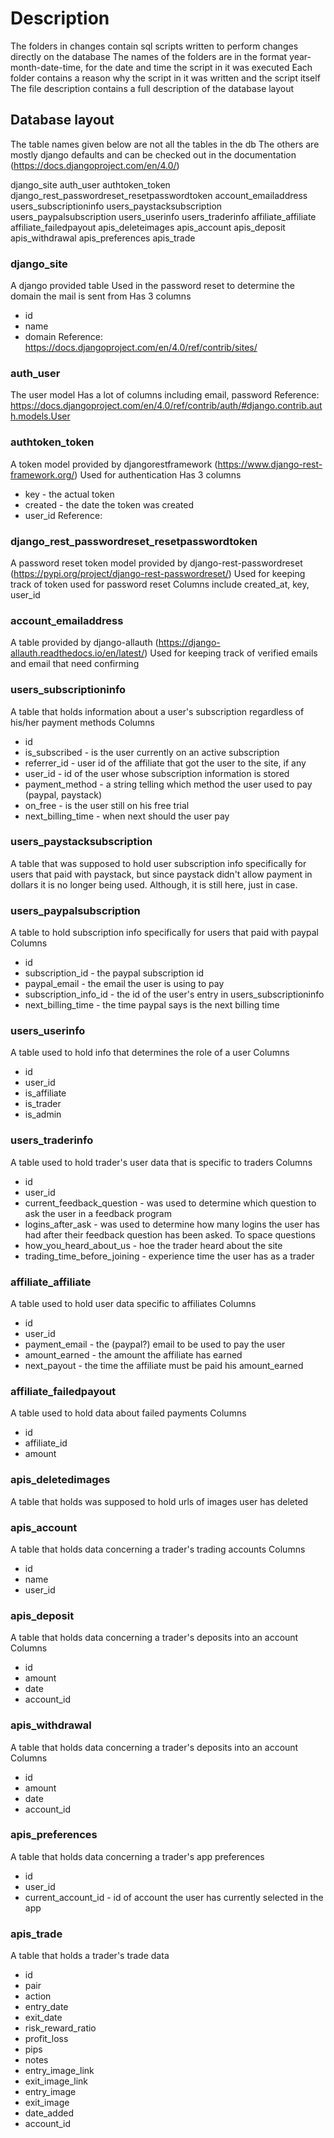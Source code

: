 # Description
The folders in changes contain sql scripts written to perform changes
directly on the database
The names of the folders are in the format year-month-date-time, for the
date and time the script in it was executed
Each folder contains a reason why the script in it was written
and the script itself
The file description contains a full description of the database
layout

Database layout
---------------
The table names given below are not all the tables in the db
The others are mostly django defaults and can be checked out in the
documentation (https://docs.djangoproject.com/en/4.0/)

django_site
auth_user
authtoken_token
django_rest_passwordreset_resetpasswordtoken
account_emailaddress
users_subscriptioninfo
users_paystacksubscription
users_paypalsubscription
users_userinfo
users_traderinfo
affiliate_affiliate
affiliate_failedpayout
apis_deleteimages
apis_account
apis_deposit
apis_withdrawal
apis_preferences
apis_trade

### django_site
A django provided table
Used in the password reset to determine the domain the mail is sent from
Has 3 columns
*   id
*   name
*   domain
Reference: https://docs.djangoproject.com/en/4.0/ref/contrib/sites/

### auth_user
The user model
Has a lot of columns including email, password
Reference: https://docs.djangoproject.com/en/4.0/ref/contrib/auth/#django.contrib.auth.models.User

### authtoken_token
A token model provided by djangorestframework (https://www.django-rest-framework.org/)
Used for authentication
Has 3 columns
*   key - the actual token
*   created - the date the token was created
*   user_id
Reference: 

### django_rest_passwordreset_resetpasswordtoken
A password reset token model provided by django-rest-passwordreset (https://pypi.org/project/django-rest-passwordreset/)
Used for keeping track of token used for password reset
Columns include created_at, key, user_id

### account_emailaddress
A table provided by django-allauth (https://django-allauth.readthedocs.io/en/latest/)
Used for keeping track of verified emails and email
that need confirming

### users_subscriptioninfo
A table that holds information about a user's subscription
regardless of his/her payment methods
Columns
*   id
*   is_subscribed - is the user currently on an active subscription
*   referrer_id - user id of the affiliate that got the user to the site, if any
*   user_id - id of the user whose subscription information is stored
*   payment_method - a string telling which method the user used to pay (paypal, paystack)
*   on_free - is the user still on his free trial
*   next_billing_time - when next should the user pay

### users_paystacksubscription
A table that was supposed to hold user subscription info specifically
for users that paid with paystack, but since paystack didn't allow payment in dollars
it is no longer being used. Although, it is still here, just in case.

### users_paypalsubscription
A table to hold subscription info specifically for users that paid with paypal
Columns
*   id
*   subscription_id - the paypal subscription id
*   paypal_email - the email the user is using to pay
*   subscription_info_id - the id of the user's entry in users_subscriptioninfo
*   next_billing_time - the time paypal says is the next billing time

### users_userinfo
A table used to hold info that determines the role of a user
Columns
*   id
*   user_id
*   is_affiliate
*   is_trader
*   is_admin

### users_traderinfo
A table used to hold trader's user data that is specific to traders
Columns
*   id
*   user_id
*   current_feedback_question - was used to determine which question to 
    ask the user in a feedback program
*   logins_after_ask - was used to determine how many logins the user has 
    had after their feedback question has been asked. To space questions
*   how_you_heard_about_us - hoe the trader heard about the site
*   trading_time_before_joining - experience time the user has as a trader

### affiliate_affiliate
A table used to hold user data specific to affiliates
Columns
*   id
*   user_id
*   payment_email - the (paypal?) email to be used to pay the user
*   amount_earned - the amount the affiliate has earned
*   next_payout - the time the affiliate must be paid his amount_earned

### affiliate_failedpayout
A table used to hold data about failed payments
Columns
*   id
*   affiliate_id
*   amount

### apis_deletedimages
A table that holds was supposed to hold urls of images user has deleted

### apis_account
A table that holds data concerning a trader's trading accounts
Columns
*   id
*   name
*   user_id

### apis_deposit
A table that holds data concerning a trader's deposits into an account
Columns
*   id
*   amount
*   date
*   account_id

### apis_withdrawal
A table that holds data concerning a trader's deposits into an account
Columns
*   id
*   amount
*   date
*   account_id

### apis_preferences
A table that holds data concerning a trader's app preferences
*   id
*   user_id
*   current_account_id - id of account the user has currently selected in the app

### apis_trade
A table that holds a trader's trade data
*   id
*   pair
*   action
*   entry_date
*   exit_date
*   risk_reward_ratio
*   profit_loss
*   pips
*   notes
*   entry_image_link
*   exit_image_link
*   entry_image
*   exit_image
*   date_added
*   account_id